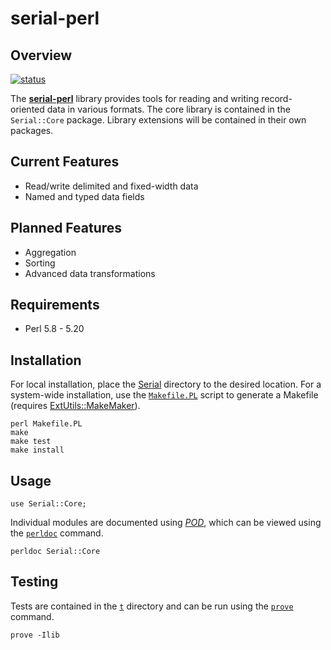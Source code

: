 serial-perl
===========

Overview
--------
[![status][1]][2]

The [**serial-perl**][3] library provides tools for reading and writing
record-oriented data in various formats. The core library is contained in the
`Serial::Core` package. Library extensions will be contained in their own 
packages.


Current Features
----------------
* Read/write delimited and fixed-width data
* Named and typed data fields


Planned Features
----------------
* Aggregation
* Sorting
* Advanced data transformations 


Requirements
------------
* Perl 5.8 - 5.20


Installation
------------

For local installation, place the [Serial][4] directory to the desired
location. For a system-wide installation, use the [`Makefile.PL`][5] script to
generate a Makefile (requires [ExtUtils::MakeMaker][6]).


    perl Makefile.PL
    make
    make test
    make install


Usage
-----

    use Serial::Core;
    
Individual modules are documented using [*POD*][7], which can be viewed using 
the [`perldoc`][8] command.

    perldoc Serial::Core


Testing
-------

Tests are contained in the [`t`][9] directory and can be run using the [`prove`][10] 
command.

    prove -Ilib



<!-- REFERENCES -->
[1]: https://travis-ci.org/mdklatt/serial-perl.png?branch=master "Travis build status"
[2]: https://travis-ci.org/mdklatt/serial-perl "Travis-CI"
[3]: http://github.com/mdklatt/serial-perl "GitHub/serial"
[4]: http://github.com/mdklatt/serial-perl/tree/master/lib/Serial "Serial tree"
[5]: http://github.com/mdklatt/serial-perl/blob/master/Makefile.PL "Makefile.PL"
[6]: http://search.cpan.org/~bingos/ExtUtils-MakeMaker-7.00/lib/ExtUtils/MakeMaker.pm "ExtUtils::MakeMaker on CPAN"
[7]: http://perldoc.perl.org/perlpod.html "Plain Old Documentation"
[8]: http://perldoc.perl.org/perldoc.html "perldoc command"
[9]: http://github.com/mdklatt/serial-perl/tree/master/t "tests directory"
[10]: http://perldoc.perl.org/prove.html "prove command"
